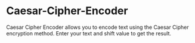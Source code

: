 # Caesar-Cipher-Encoder
Caesar Cipher Encoder allows you to encode text using the Caesar Cipher encryption method. Enter your text and shift value to get the result.
